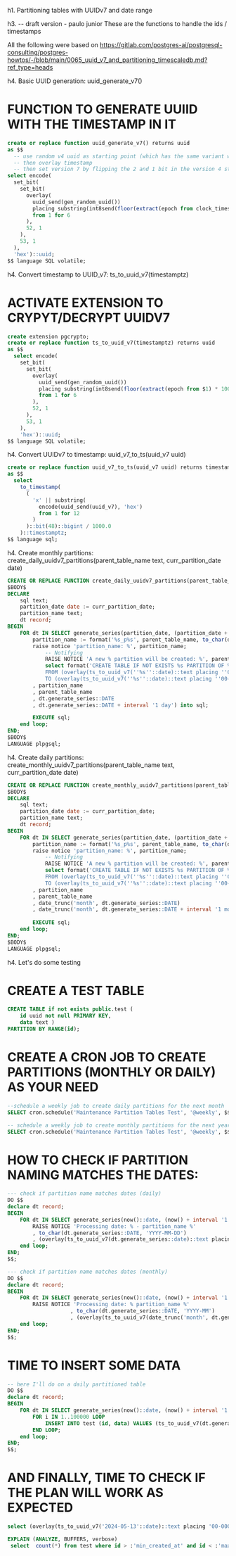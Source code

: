 h1. Partitioning tables with UUIDv7 and date range

h3. 
-- draft version - paulo junior
These are the functions to handle the ids / timestamps

All the following were based on https://gitlab.com/postgres-ai/postgresql-consulting/postgres-howtos/-/blob/main/0065_uuid_v7_and_partitioning_timescaledb.md?ref_type=heads

h4. Basic UUID generation: uuid_generate_v7()
# FUNCTION TO GENERATE UUIID WITH THE TIMESTAMP IN IT
```sql
create or replace function uuid_generate_v7() returns uuid
as $$
  -- use random v4 uuid as starting point (which has the same variant we need)
  -- then overlay timestamp
  -- then set version 7 by flipping the 2 and 1 bit in the version 4 string
select encode(
  set_bit(
    set_bit(
      overlay(
        uuid_send(gen_random_uuid())
        placing substring(int8send(floor(extract(epoch from clock_timestamp()) * 1000)::bigint) from 3)
        from 1 for 6
      ),
      52, 1
    ),
    53, 1
  ),
  'hex')::uuid;
$$ language SQL volatile;
```

h4. Convert timestamp to UUID_v7: ts_to_uuid_v7(timestamptz)
# ACTIVATE EXTENSION TO CRYPYT/DECRYPT UUIDV7
```sql
create extension pgcrypto;
create or replace function ts_to_uuid_v7(timestamptz) returns uuid
as $$
  select encode(
    set_bit(
      set_bit(
        overlay(
          uuid_send(gen_random_uuid())
          placing substring(int8send(floor(extract(epoch from $1) * 1000)::bigint) from 3)
          from 1 for 6
        ),
        52, 1
      ),
      53, 1
    ),
    'hex')::uuid;
$$ language SQL volatile;
```

h4. Convert UUIDv7 to timestamp: uuid_v7_to_ts(uuid_v7 uuid) 
```sql
create or replace function uuid_v7_to_ts(uuid_v7 uuid) returns timestamptz
as $$
  select
    to_timestamp(
      (
        'x' || substring(
          encode(uuid_send(uuid_v7), 'hex')
          from 1 for 12
        )
      )::bit(48)::bigint / 1000.0
    )::timestamptz;
$$ language sql;
```

h4. Create monthly partitions: create_daily_uuidv7_partitions(parent_table_name text, curr_partition_date date)

```sql
CREATE OR REPLACE FUNCTION create_daily_uuidv7_partitions(parent_table_name text, curr_partition_date date) RETURNS VOID AS
$BODY$
DECLARE
    sql text;
    partition_date date := curr_partition_date;
    partition_name text;
    dt record;
BEGIN   
    FOR dt IN SELECT generate_series(partition_date, (partition_date + interval '1 month')::date, '1 day'::interval) LOOP
        partition_name := format('%s_p%s', parent_table_name, to_char(dt.generate_series::DATE, 'YYYYMMDD'));   
        raise notice 'partition_name: %', partition_name;
            -- Notifying
            RAISE NOTICE 'A new % partition will be created: %', parent_table_name, partition_name;
            select format('CREATE TABLE IF NOT EXISTS %s PARTITION OF %s FOR VALUES
            FROM (overlay(ts_to_uuid_v7(''%s''::date)::text placing ''00-0000-0000-000000000000'' from 12)::uuid)
            TO (overlay(ts_to_uuid_v7(''%s''::date)::text placing ''00-0000-0000-000000000000'' from 12)::uuid) '
        , partition_name
        , parent_table_name
        , dt.generate_series::DATE
        , dt.generate_series::DATE + interval '1 day') into sql;

        EXECUTE sql;
    end loop;
END;
$BODY$
LANGUAGE plpgsql;
```

h4. Create daily partitions: create_monthly_uuidv7_partitions(parent_table_name text, curr_partition_date date)
```sql
CREATE OR REPLACE FUNCTION create_monthly_uuidv7_partitions(parent_table_name text, curr_partition_date date) RETURNS VOID AS
$BODY$
DECLARE
    sql text;
    partition_date date := curr_partition_date;
    partition_name text;
    dt record;
BEGIN   
    FOR dt IN SELECT generate_series(partition_date, (partition_date + interval '1 year')::date, '1 month'::interval) LOOP
        partition_name := format('%s_p%s', parent_table_name, to_char(dt.generate_series::DATE, 'YYYYMM'));   
        raise notice 'partition_name: %', partition_name;
            -- Notifying
            RAISE NOTICE 'A new % partition will be created: %', parent_table_name, partition_name;
            select format('CREATE TABLE IF NOT EXISTS %s PARTITION OF %s FOR VALUES
            FROM (overlay(ts_to_uuid_v7(''%s''::date)::text placing ''00-0000-0000-000000000000'' from 12)::uuid)
            TO (overlay(ts_to_uuid_v7(''%s''::date)::text placing ''00-0000-0000-000000000000'' from 12)::uuid) '
        , partition_name
        , parent_table_name
        , date_trunc('month', dt.generate_series::DATE)
        , date_trunc('month', dt.generate_series::DATE + interval '1 month')) into sql;
        
        EXECUTE sql;
    end loop;
END;
$BODY$
LANGUAGE plpgsql;
```

h4. Let's do some testing

# CREATE A TEST TABLE
```sql
CREATE TABLE if not exists public.test (
    id uuid not null PRIMARY KEY, 
    data text )
PARTITION BY RANGE(id);
```

# CREATE A CRON JOB TO CREATE PARTITIONS (MONTHLY OR DAILY) AS YOUR NEED
```sql
--schedule a weekly job to create daily partitions for the next month
SELECT cron.schedule('Maintenance Partition Tables Test', '@weekly', $$ select create_daily_uuidv7_partitions('test', now()::date); $$);

-- schedule a weekly job to create monthly partitions for the next year
SELECT cron.schedule('Maintenance Partition Tables Test', '@weekly', $$ select create_monthly_uuidv7_partitions('test', now()::date); $$);
```
# HOW TO CHECK IF PARTITION NAMING MATCHES THE DATES:
```sql
--- check if partition name matches dates (daily)
DO $$              
declare dt record;
BEGIN
    FOR dt IN SELECT generate_series(now()::date, (now() + interval '1 month')::date, '1 day'::interval) LOOP
        RAISE NOTICE 'Processing date: % - partition_name %'
        , to_char(dt.generate_series::DATE, 'YYYY-MM-DD')
        , (overlay(ts_to_uuid_v7(dt.generate_series::date)::text placing '00-0000-0000-000000000000' from 12)::uuid);
    end loop;
END;
$$;

--- check if partition name matches dates (monthly)
DO $$              
declare dt record;
BEGIN
    FOR dt IN SELECT generate_series(now()::date, (now() + interval '1 year')::date, '1 month'::interval) LOOP
        RAISE NOTICE 'Processing date: % partition_name %'
                    , to_char(dt.generate_series::DATE, 'YYYY-MM')
                    , (overlay(ts_to_uuid_v7(date_trunc('month', dt.generate_series::DATE)::date)::text placing '00-0000-0000-000000000000' from 12)::uuid);
    end loop;
END;
$$;
```

# TIME TO INSERT SOME DATA
```sql
-- here I'll do on a daily partitioned table
DO $$              
declare dt record;
BEGIN
    FOR dt IN SELECT generate_series(now()::date, (now() + interval '1 month')::date, '1 day'::interval) LOOP
        FOR i IN 1..100000 LOOP
            INSERT INTO test (id, data) VALUES (ts_to_uuid_v7(dt.generate_series), random()::text);
        END LOOP;
    end loop;
END;
$$;
```

# AND FINALLY, TIME TO CHECK IF THE PLAN WILL WORK AS EXPECTED
```sql
select (overlay(ts_to_uuid_v7('2024-05-13'::date)::text placing '00-0000-0000-000000000000' from 12)::uuid) as min_created_at ,(overlay(ts_to_uuid_v7('2024-05-15'::date)::text placing '00-0000-0000-000000000000' from 12)::uuid) as  max_created_at \gset
```
```sql
EXPLAIN (ANALYZE, BUFFERS, verbose)
 select  count(*) from test where id > :'min_created_at' and id < :'max_created_at' ;
```
